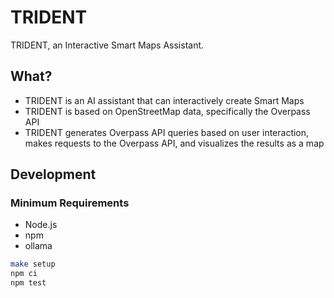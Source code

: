 # TRIDENT

TRIDENT, an Interactive Smart Maps Assistant.

## What?

- TRIDENT is an AI assistant that can interactively create Smart Maps
- TRIDENT is based on OpenStreetMap data, specifically the Overpass API
- TRIDENT generates Overpass API queries based on user interaction, makes requests to the Overpass API, and visualizes the results as a map

## Development

### Minimum Requirements

- Node.js
- npm
- ollama

```bash
make setup
npm ci
npm test
```
